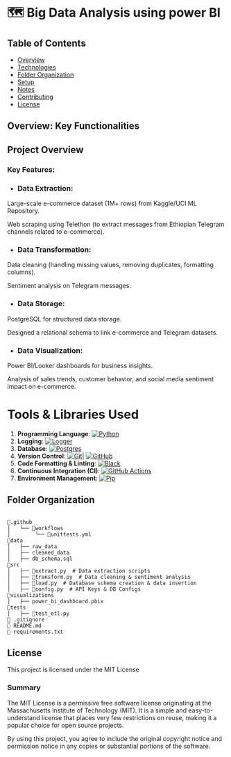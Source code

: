 # 🗺️ Big Data Analysis using power BI

## Table of Contents

- [Overview](#overview)
- [Technologies](#technologies)
- [Folder Organization](#folder-organization)
- [Setup](#setup)
- [Notes](#notes)
- [Contributing](#contributing)
- [License](#license)

## Overview: Key Functionalities


## Project Overview
### Key Features:

- ### Data Extraction:

Large-scale e-commerce dataset (1M+ rows) from Kaggle/UCI ML Repository.

Web scraping using Telethon (to extract messages from Ethiopian Telegram channels related to e-commerce).

- ### Data Transformation:

Data cleaning (handling missing values, removing duplicates, formatting columns).

Sentiment analysis on Telegram messages.

- ### Data Storage:

PostgreSQL for structured data storage.

Designed a relational schema to link e-commerce and Telegram datasets.

- ### Data Visualization:

Power BI/Looker dashboards for business insights.

Analysis of sales trends, customer behavior, and social media sentiment impact on e-commerce.
# Tools & Libraries Used

1. **Programming Language**: [![Python](https://img.shields.io/badge/Python-3776AB?style=flat&logo=python&logoColor=yellow)](https://www.python.org/)
2. **Logging**: [![Logger](https://img.shields.io/badge/Logging-4B8BBE?style=flat&logo=python&logoColor=yellow)](https://docs.python.org/3/howto/logging.html)
3. **Database**: [![Postgres](https://img.shields.io/badge/postgres-4479A1?style=flat&logo=poatgres&logoColor=white)](https://www.mysql.com/)
4. **Version Control**: [![Git](https://img.shields.io/badge/Git-F05032?style=flat&logo=git&logoColor=white)](https://git-scm.com/)| [![GitHub](https://img.shields.io/badge/GitHub-181717?style=flat&logo=github&logoColor=white)](https://github.com/)
5. **Code Formatting & Linting**: [![Black](https://img.shields.io/badge/Black-000000?style=flat&logo=python&logoColor=white)](https://github.com/psf/black)
6. **Continuous Integration (CI)**: [![GitHub Actions](https://img.shields.io/badge/GitHub%20Actions-2088FF?style=flat&logo=github-actions&logoColor=white)](https://github.com/features/actions)
7. **Environment Management**: [![Pip](https://img.shields.io/badge/Pip-005A8B?style=flat&logo=pypi&logoColor=white)](https://pip.pypa.io/en/stable/)
## Folder Organization

```

📁.github
│   └── 📁workflows
│        └── 📃unittests.yml
📁data
│   ├── raw_data
│   ├── cleaned_data
│   ├── db_schema.sql
📁src
│   ├── 📃extract.py  # Data extraction scripts
│   ├── 📃transform.py  # Data cleaning & sentiment analysis
│   ├── 📃load.py  # Database schema creation & data insertion
│   ├── 📃config.py  # API Keys & DB Configs
📁visualizations
│   ├── power_bi_dashboard.pbix
📁tests
│   ├── 📃test_etl.py
📜 .gitignore
📜 README.md
📜 requirements.txt

```

## License

This project is licensed under the MIT License

### Summary

The MIT License is a permissive free software license originating at the Massachusetts Institute of Technology (MIT). It is a simple and easy-to-understand license that places very few restrictions on reuse, making it a popular choice for open source projects.

By using this project, you agree to include the original copyright notice and permission notice in any copies or substantial portions of the software.
